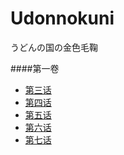 # Udonnokuni
うどんの国の金色毛鞠

####第一卷
* [第三话](https://github.com/MUSICGAMEDOG/Udonnokuni/blob/master/markdowns/%E3%81%86%E3%81%A9%E3%82%93%E3%81%AE%E5%9B%BD%E3%81%AE%E9%87%91%E8%89%B2%E6%AF%9B%E9%9E%A0%20ep.3.md)
* [第四话](https://github.com/MUSICGAMEDOG/Udonnokuni/blob/master/markdowns/%E3%81%86%E3%81%A9%E3%82%93%E3%81%AE%E5%9B%BD%E3%81%AE%E9%87%91%E8%89%B2%E6%AF%9B%E9%9E%A0%20ep.4.md)
* [第五话](https://github.com/MUSICGAMEDOG/Udonnokuni/blob/master/markdowns/%E3%81%86%E3%81%A9%E3%82%93%E3%81%AE%E5%9B%BD%E3%81%AE%E9%87%91%E8%89%B2%E6%AF%9B%E9%9E%A0%20ep.5.md)
* [第六话](https://github.com/MUSICGAMEDOG/Udonnokuni/blob/master/markdowns/%E3%81%86%E3%81%A9%E3%82%93%E3%81%AE%E5%9B%BD%E3%81%AE%E9%87%91%E8%89%B2%E6%AF%9B%E9%9E%A0%20ep.6.md)
* [第七话](https://github.com/MUSICGAMEDOG/Udonnokuni/blob/master/markdowns/%E3%81%86%E3%81%A9%E3%82%93%E3%81%AE%E5%9B%BD%E3%81%AE%E9%87%91%E8%89%B2%E6%AF%9B%E9%9E%A0%20ep.7.md)